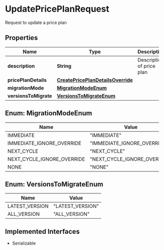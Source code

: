 

# UpdatePricePlanRequest

Request to update a price plan

## Properties

| Name | Type | Description | Notes |
|------------ | ------------- | ------------- | -------------|
|**description** | **String** | Description of price plan |  [optional] |
|**pricePlanDetails** | [**CreatePricePlanDetailsOverride**](CreatePricePlanDetailsOverride.md) |  |  [optional] |
|**migrationMode** | [**MigrationModeEnum**](#MigrationModeEnum) |  |  [optional] |
|**versionsToMigrate** | [**VersionsToMigrateEnum**](#VersionsToMigrateEnum) |  |  [optional] |



## Enum: MigrationModeEnum

| Name | Value |
|---- | -----|
| IMMEDIATE | &quot;IMMEDIATE&quot; |
| IMMEDIATE_IGNORE_OVERRIDE | &quot;IMMEDIATE_IGNORE_OVERRIDE&quot; |
| NEXT_CYCLE | &quot;NEXT_CYCLE&quot; |
| NEXT_CYCLE_IGNORE_OVERRIDE | &quot;NEXT_CYCLE_IGNORE_OVERRIDE&quot; |
| NONE | &quot;NONE&quot; |



## Enum: VersionsToMigrateEnum

| Name | Value |
|---- | -----|
| LATEST_VERSION | &quot;LATEST_VERSION&quot; |
| ALL_VERSION | &quot;ALL_VERSION&quot; |


## Implemented Interfaces

* Serializable


